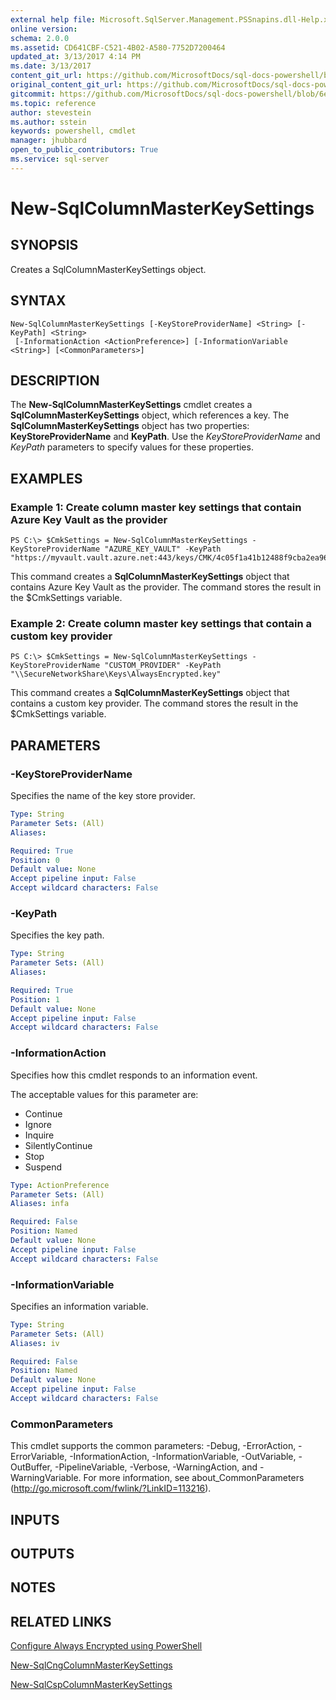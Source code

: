 ```yaml
---
external help file: Microsoft.SqlServer.Management.PSSnapins.dll-Help.xml
online version: 
schema: 2.0.0
ms.assetid: CD641CBF-C521-4B02-A580-7752D7200464
updated_at: 3/13/2017 4:14 PM
ms.date: 3/13/2017
content_git_url: https://github.com/MicrosoftDocs/sql-docs-powershell/blob/live/sqlserver-cmdlets/sqlserver/vlatest/New-SqlColumnMasterKeySettings.md
original_content_git_url: https://github.com/MicrosoftDocs/sql-docs-powershell/blob/live/sqlserver-cmdlets/sqlserver/vlatest/New-SqlColumnMasterKeySettings.md
gitcommit: https://github.com/MicrosoftDocs/sql-docs-powershell/blob/6eefe64a0ce19459190f09768267a4c79f9a6af9/sqlserver-cmdlets/sqlserver/vlatest/New-SqlColumnMasterKeySettings.md
ms.topic: reference
author: stevestein
ms.author: sstein
keywords: powershell, cmdlet
manager: jhubbard
open_to_public_contributors: True
ms.service: sql-server
---
```


# New-SqlColumnMasterKeySettings

## SYNOPSIS
Creates a SqlColumnMasterKeySettings object.

## SYNTAX

```
New-SqlColumnMasterKeySettings [-KeyStoreProviderName] <String> [-KeyPath] <String>
 [-InformationAction <ActionPreference>] [-InformationVariable <String>] [<CommonParameters>]
```

## DESCRIPTION
The **New-SqlColumnMasterKeySettings** cmdlet creates a **SqlColumnMasterKeySettings** object, which references a key.
The **SqlColumnMasterKeySettings** object has two properties: **KeyStoreProviderName** and **KeyPath**.
Use the *KeyStoreProviderName* and *KeyPath* parameters to specify values for these properties.

## EXAMPLES

### Example 1: Create column master key settings that contain Azure Key Vault as the provider
```
PS C:\> $CmkSettings = New-SqlColumnMasterKeySettings -KeyStoreProviderName "AZURE_KEY_VAULT" -KeyPath "https://myvault.vault.azure.net:443/keys/CMK/4c05f1a41b12488f9cba2ea964b6a700"
```

This command creates a **SqlColumnMasterKeySettings** object that contains Azure Key Vault as the provider.
The command stores the result in the $CmkSettings variable.

### Example 2: Create column master key settings that contain a custom key provider
```
PS C:\> $CmkSettings = New-SqlColumnMasterKeySettings -KeyStoreProviderName "CUSTOM_PROVIDER" -KeyPath "\\SecureNetworkShare\Keys\AlwaysEncrypted.key"
```

This command creates a **SqlColumnMasterKeySettings** object that contains a custom key provider.
The command stores the result in the $CmkSettings variable.

## PARAMETERS

### -KeyStoreProviderName
Specifies the name of the key store provider.

```yaml
Type: String
Parameter Sets: (All)
Aliases: 

Required: True
Position: 0
Default value: None
Accept pipeline input: False
Accept wildcard characters: False
```

### -KeyPath
Specifies the key path.

```yaml
Type: String
Parameter Sets: (All)
Aliases: 

Required: True
Position: 1
Default value: None
Accept pipeline input: False
Accept wildcard characters: False
```

### -InformationAction
Specifies how this cmdlet responds to an information event.

The acceptable values for this parameter are:

- Continue
- Ignore
- Inquire
- SilentlyContinue
- Stop
- Suspend

```yaml
Type: ActionPreference
Parameter Sets: (All)
Aliases: infa

Required: False
Position: Named
Default value: None
Accept pipeline input: False
Accept wildcard characters: False
```

### -InformationVariable
Specifies an information variable.

```yaml
Type: String
Parameter Sets: (All)
Aliases: iv

Required: False
Position: Named
Default value: None
Accept pipeline input: False
Accept wildcard characters: False
```

### CommonParameters
This cmdlet supports the common parameters: -Debug, -ErrorAction, -ErrorVariable, -InformationAction, -InformationVariable, -OutVariable, -OutBuffer, -PipelineVariable, -Verbose, -WarningAction, and -WarningVariable. For more information, see about_CommonParameters (http://go.microsoft.com/fwlink/?LinkID=113216).

## INPUTS

## OUTPUTS

## NOTES

## RELATED LINKS

[Configure Always Encrypted using PowerShell](https://msdn.microsoft.com/library/mt755926.aspx)

[New-SqlCngColumnMasterKeySettings](xref:sqlserver/vlatest/New-SqlCngColumnMasterKeySettings.md)

[New-SqlCspColumnMasterKeySettings](xref:sqlserver/vlatest/New-SqlCspColumnMasterKeySettings.md)
